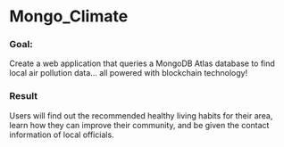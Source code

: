 # Mongo_Climate

### Goal: 
Create a web application that queries a MongoDB Atlas database to find local air pollution data... all powered with blockchain technology!

### Result
Users will find out the recommended healthy living habits for their area, learn how they can improve their community, and be given the contact information of local officials. 
